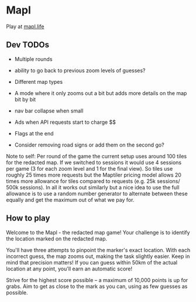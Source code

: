 # Mapl
Play at [mapl.life](https://mapl.life)

## Dev TODOs
- Multiple rounds
- ability to go back to previous zoom levels of guesses?

- Different map types
- A mode where it only zooms out a bit but adds more details on the map bit by bit
- nav bar collapse when small
- Ads when API requests start to charge $$
- Flags at the end
- Consider removing road signs or add them on the second go?

Note to self: Per round of the game the current setup uses around 100 tiles for the redacted map.
If we switched to sessions it would use 4 sessions per game (3 for each zoom level and 1 for the final view).
So tiles use roughly 25 times more requests but the Maptiler pricing model allows 20 times more allowance for tiles
compared to requests (e.g. 25k sessions/ 500k sessions). In all it works out similarly but a nice idea to use the full allowance
is to use a random number generator to alternate between these equally and get the maximum out of what we pay for.

## How to play
Welcome to the Mapl - the redacted map game! Your challenge is to identify the location marked on the redacted map. 

You'll have three attempts to pinpoint the marker's exact location. With each incorrect guess, the map zooms out, making the task slightly easier.
Keep in mind that precision matters! If you can guess within 50km of the actual location at any point, you'll earn an automatic score!

Strive for the highest score possible – a maximum of 10,000 points is up for grabs. Aim to get as close to the mark as you can, using as few guesses as possible.
